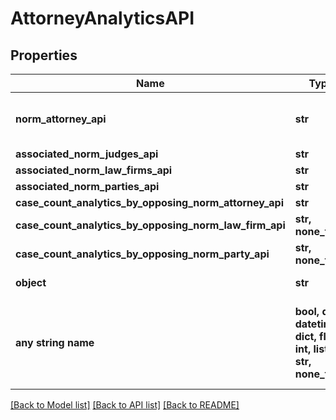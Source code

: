 # AttorneyAnalyticsAPI


## Properties
Name | Type | Description | Notes
------------ | ------------- | ------------- | -------------
**norm_attorney_api** | **str** | Link to Details for the Attorney. | 
**associated_norm_judges_api** | **str** |  | 
**associated_norm_law_firms_api** | **str** |  | 
**associated_norm_parties_api** | **str** |  | 
**case_count_analytics_by_opposing_norm_attorney_api** | **str** |  | 
**case_count_analytics_by_opposing_norm_law_firm_api** | **str, none_type** |  | 
**case_count_analytics_by_opposing_norm_party_api** | **str, none_type** |  | 
**object** | **str** |  | defaults to "AttorneyAnalyticsAPI"
**any string name** | **bool, date, datetime, dict, float, int, list, str, none_type** | any string name can be used but the value must be the correct type | [optional]

[[Back to Model list]](../README.md#documentation-for-models) [[Back to API list]](../README.md#documentation-for-api-endpoints) [[Back to README]](../README.md)


